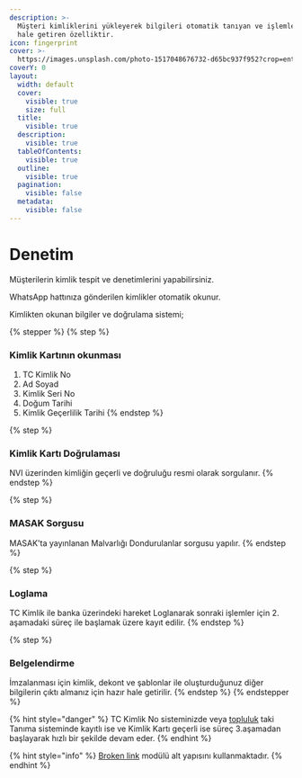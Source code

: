 ```yaml
---
description: >-
  Müşteri kimliklerini yükleyerek bilgileri otomatik tanıyan ve işlemlere hazır
  hale getiren özelliktir.
icon: fingerprint
cover: >-
  https://images.unsplash.com/photo-1517048676732-d65bc937f952?crop=entropy&cs=srgb&fm=jpg&ixid=M3wxOTcwMjR8MHwxfHNlYXJjaHw3fHxidXNzaW5lc3xlbnwwfHx8fDE3NDYzOTYxMTB8MA&ixlib=rb-4.0.3&q=85
coverY: 0
layout:
  width: default
  cover:
    visible: true
    size: full
  title:
    visible: true
  description:
    visible: true
  tableOfContents:
    visible: true
  outline:
    visible: true
  pagination:
    visible: false
  metadata:
    visible: false
---
```


# Denetim

Müşterilerin kimlik tespit ve denetimlerini yapabilirsiniz.

WhatsApp hattınıza gönderilen kimlikler otomatik okunur.

Kimlikten okunan bilgiler ve doğrulama sistemi;

{% stepper %}
{% step %}
### Kimlik Kartının okunması

1. TC Kimlik No
2. Ad Soyad
3. Kimlik Seri No
4. Doğum Tarihi
5. Kimlik Geçerlilik Tarihi
{% endstep %}

{% step %}
### Kimlik Kartı Doğrulaması

NVI üzerinden kimliğin geçerli ve doğruluğu resmi olarak sorgulanır.
{% endstep %}

{% step %}
### MASAK Sorgusu

MASAK'ta yayınlanan Malvarlığı Dondurulanlar sorgusu yapılır.
{% endstep %}

{% step %}
### Loglama

TC Kimlik ile banka üzerindeki hareket Loglanarak sonraki işlemler için 2. aşamadaki süreç ile başlamak üzere kayıt edilir.
{% endstep %}

{% step %}
### Belgelendirme

İmzalanması için kimlik, dekont ve şablonlar ile oluşturduğunuz diğer bilgilerin çıktı almanız için hazır hale getirilir.
{% endstep %}
{% endstepper %}

{% hint style="danger" %}
TC Kimlik No sisteminizde veya [topluluk](../uygulamalar/topluluk/ "mention") taki Tanıma sisteminde kayıtlı ise ve Kimlik Kartı geçerli ise süreç 3.aşamadan başlayarak hızlı bir şekilde devam eder.
{% endhint %}



{% hint style="info" %}
[Broken link](broken-reference "mention") modülü alt yapısını kullanmaktadır.
{% endhint %}
